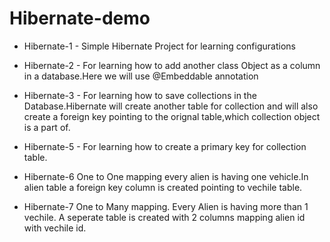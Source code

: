 # Hibernate-demo

* Hibernate-1 - Simple Hibernate Project for learning configurations

* Hibernate-2 - For learning how to add another class Object as a column in a database.Here we will use @Embeddable annotation

* Hibernate-3 - For learning how to save collections in the Database.Hibernate will create another table for collection and will also create a foreign key pointing to the orignal table,which collection object is a part of.

* Hibernate-5 - For learning how to create a primary key for collection table. 

* Hibernate-6 One to One mapping every alien is having one vehicle.In alien table a foreign key column is created pointing to vechile table.

* Hibernate-7 One to Many mapping. Every Alien is having more than 1 vechile. A seperate table is created with 2 columns mapping alien id with vechile id.
